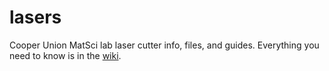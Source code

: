 # lasers
Cooper Union MatSci lab laser cutter info, files, and guides. 
Everything you need to know is in the [wiki](https://github.com/room706/lasers/wiki).
